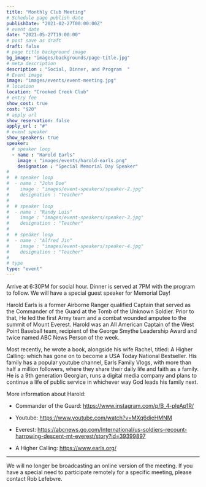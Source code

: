 ```yaml
---
title: "Monthly Club Meeting"
# Schedule page publish date
publishDate: "2021-02-27T00:00:00Z"
# event date
date: "2021-05-27T19:00:00"
# post save as draft
draft: false
# page title background image
bg_image: "images/backgrounds/page-title.jpg"
# meta description
description : "Social, Dinner, and Program  "
# Event image
image: "images/events/event-meeting.jpg"
# location
location: "Crooked Creek Club"
# entry fee
show_cost: true
cost: "$20"
# apply url
show_reservation: false
apply_url : "#"
# event speaker
show_speakers: true
speaker:
  # speaker loop
  - name : "Harold Earls"
    image : "images/events/harold-earls.png"
    designation : "Special Memorial Day Speaker"
#
#  # speaker loop
#  - name : "John Doe"
#    image : "images/event-speakers/speaker-2.jpg"
#    designation : "Teacher"
#
#  # speaker loop
#  - name : "Randy Luis"
#    image : "images/event-speakers/speaker-3.jpg"
#    designation : "Teacher"
#
#  # speaker loop
#  - name : "Alfred Jin"
#    image : "images/event-speakers/speaker-4.jpg"
#    designation : "Teacher"
#
# type
type: "event"
---
```


Arrive at 6:30PM for social hour.  Dinner is served at 7PM with the program to follow.  We will have a special guest speaker for Memorial Day!

Harold Earls is a former Airborne Ranger qualified Captain that served as the Commander of the Guard at the Tomb of the Unknown Soldier. Prior to that, He led the first Army team and a combat wounded amputee to the summit of Mount Everest. Harold was an All American Captain of the West Point Baseball team, recipient of the George Smythe Leadership Award and twice named ABC News Person of the week.

Most recently, he wrote a book, alongside his wife Rachel, titled: A Higher Calling: which has gone on to become a USA Today National Bestseller. His family has a popular youtube channel, Earls Family Vlogs, with more than half a million followers, where they share their daily life and faith as a family. He is a 9th generation Georgian, runs a digital media company and plans to continue a life of public service in whichever way God leads his family next.


More information about Harold:

* Commander of the Guard: https://www.instagram.com/p/B_4-pleAp1R/ 

* Youtube: https://www.youtube.com/watch?v=MXq6dieHMNM 

* Everest: https://abcnews.go.com/International/us-soldiers-recount-harrowing-descent-mt-everest/story?id=39399897 

* A Higher Calling: https://www.earls.org/ 


---------

We will no longer be broadcasting an online version of the meeting.  If you have a special need to participate remotely for a specific meeting, please contact Rob Lefebvre.
